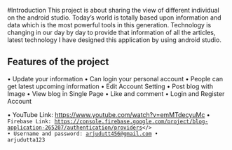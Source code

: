 #Introduction
This project is about sharing the view of different individual on the android studio. Today’s world is totally based upon information and data which is the most powerful tools in this generation. Technology is changing in our day by day to provide that information of all the articles, latest technology I have designed this application by using android studio.

## Features of the project
•	Update your information
•	Can login your personal account
•	People can get latest upcoming information
•	Edit Account Setting
•	Post blog with Image
•	View blog in Single Page
•	Like and comment
•	Login and Register Account

•	YouTube Link: https://www.youtube.com/watch?v=emMTdecyuMc
•	<code>Firebase Link: https://console.firebase.google.com/project/blog-application-265207/authentication/providers</>
•	Username and password: arjudutt456@gmail.com
•	arjudutta123
